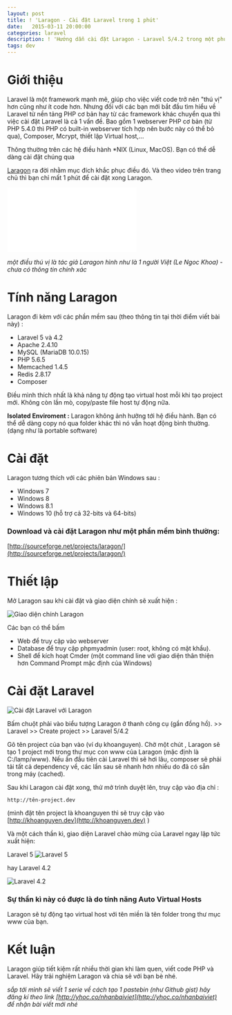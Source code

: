 ```yaml
---
layout: post
title: ! 'Laragon - Cài đặt Laravel trong 1 phút'
date:   2015-03-11 20:00:00
categories: laravel
description: ! 'Hướng dẫn cài đặt Laragon - Laravel 5/4.2 trong một phút'
tags: dev
---
```


# Giới thiệu
Laravel là một framework mạnh mẽ, giúp cho việc viết code trở nên "thú vị" hơn cũng như ít code hơn. Nhưng đối với các bạn mới bắt đầu tìm hiểu về Laravel từ nền tảng PHP cơ bản hay từ các framework khác chuyển qua thì việc cài đặt Laravel là cả 1 vấn đề. Bao gồm 1 webserver PHP cơ bản (từ PHP 5.4.0 thì PHP có built-in webserver tích hợp nên bước này có thể bỏ qua), Composer, Mcrypt, thiết lập Virtual host,...

Thông thường trên các hệ điều hành *NIX (Linux, MacOS). Bạn có thể dễ dàng cài đặt chúng qua 

[Laragon](http://laragon.org) ra đời nhằm mục đích khắc phục điều đó. Và theo video trên trang chủ thì bạn chỉ mất 1 phút để cài đặt xong Laragon.

<div class='embed-container'><iframe src='//www.youtube.com/embed/XuYkGdrXmKg' frameborder='0' allowfullscreen></iframe></div>

*một điều thú vị là tác giả Laragon hình như là 1 người Việt (Le Ngoc Khoa) - chưa có thông tin chính xác*

# Tính năng Laragon
Laragon đi kèm với các phần mềm sau (theo thông tin tại thời điểm viết bài này) :

- Laravel 5 và 4.2
- Apache 2.4.10
- MySQL (MariaDB 10.0.15)
- PHP 5.6.5
- Memcached 1.4.5
- Redis 2.8.17
- Composer

Điều mình thích nhất là khả năng tự động tạo virtual host mỗi khi tạo project mới. Không còn lần mò, copy/paste file host tự động nữa.

**Isolated Enviroment :** Laragon không ảnh hưởng tới hệ điều hành. Bạn có thể dễ dàng copy nó qua folder khác thì nó vẫn hoạt động bình thường. (dạng như là portable software)

# Cài đặt
Laragon tương thích với các phiên bản Windows sau : 
- Windows 7
- Windows 8
- Windows 8.1
- Windows 10
(hỗ trợ cả 32-bits và 64-bits)

### Download và cài đặt Laragon như một phần mềm bình thường:

[http://sourceforge.net/projects/laragon/](http://sourceforge.net/projects/laragon/)

# Thiết lập

Mở Laragon sau khi cài đặt và giao diện chính sẽ xuất hiện : 

![Giao diện chính Laragon](http://laragon.org/themes/multi/assets/images/screenshot/laragon-main-interface.png)

Các bạn có thể bấm 

- Web để truy cập vào webserver
- Database để truy cập phpmyadmin (user: root, không có mật khẩu). 
- Shell để kích hoạt Cmder (một command line với giao diện thân thiện hơn Command Prompt mặc định của Windows)

# Cài đặt Laravel

![Cài đặt Laravel với Laragon](http://laragon.org/themes/multi/assets/images/screenshot/laragon-laravel-windows.png)

Bấm chuột phải vào biểu tượng Laragon ở thanh công cụ (gần đồng hồ). >> Laravel >> Create project >> Laravel 5/4.2

Gõ tên project của bạn vào (ví dụ khoanguyen). Chờ một chút , Laragon sẽ tạo 1 project mới trong thư mục con www của Laragon (mặc định là C:/lamp/www). Nếu ần đầu tiên cài Laravel thì sẽ hơi lâu, composer sẽ phải tải tất cả dependency về, các lần sau sẽ nhanh hơn nhiều do đã có sẵn trong máy (cached).

Sau khi Laragon cài đặt xong, thử mở trình duyệt lên, truy cập vào địa chỉ :

```
http://tên-project.dev
```

(mình đặt tên project là khoanguyen thì sẽ truy cập vào [http://khoanguyen.dev](http://khoanguyen.dev) )

Và một cách thần kì, giao diện Laravel chào mừng của Laravel ngay lập tức xuất hiện:

Laravel 5
![Laravel 5](https://wiki.bitnami.com/@api/deki/files/1143/=laravel5-welcome.png "Laravel 5")

 hay Laravel 4.2
 
![Laravel 4.2](http://khoanguyen.me/content/images/2015/01/laravel-welcome.png "Laravel 5")

### Sự thần kì này có được là do tính năng Auto Virtual Hosts

Laragon sẽ tự động tạo virtual host với tên miền là tên folder trong thư mục www của bạn.

# Kết luận
Laragon giúp tiết kiệm rất nhiều thời gian khi làm quen, viết code PHP và Laravel. Hãy trải nghiệm Laragon và chia sẽ với bạn bè nhé.


*sắp tới mình sẽ viết 1 serie về cách tạo 1 pastebin (như Github gist) hãy đăng kí theo link [http://yhoc.co/nhanbaiviet](http://yhoc.co/nhanbaiviet) để nhận bài viết mới nhé*
